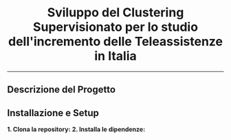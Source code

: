 <div align="center">
  <h1>Sviluppo del Clustering Supervisionato per lo studio dell'incremento delle Teleassistenze in Italia </h1>
</div>

***
## Descrizione del Progetto

## Installazione e Setup
**1. Clona la repository:**
**2. Installa le dipendenze:**

